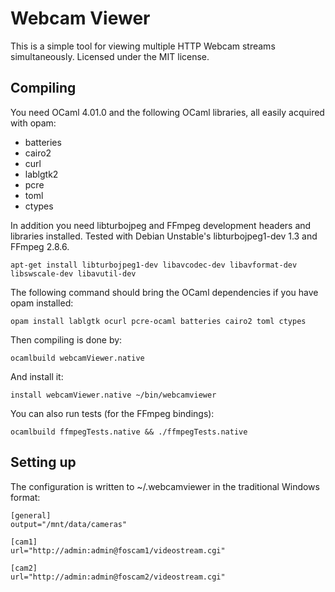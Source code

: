 Webcam Viewer
=============

This is a simple tool for viewing multiple HTTP Webcam streams
simultaneously. Licensed under the MIT license.

Compiling
---------

You need OCaml 4.01.0 and the following OCaml libraries, all easily acquired with opam:

* batteries
* cairo2
* curl
* lablgtk2
* pcre
* toml
* ctypes

In addition you need libturbojpeg and FFmpeg development headers and
libraries installed. Tested with Debian Unstable's libturbojpeg1-dev
1.3 and FFmpeg 2.8.6.

	apt-get install libturbojpeg1-dev libavcodec-dev libavformat-dev libswscale-dev libavutil-dev

The following command should bring the OCaml dependencies if you have opam installed:

	opam install lablgtk ocurl pcre-ocaml batteries cairo2 toml ctypes

Then compiling is done by:

	ocamlbuild webcamViewer.native

And install it:

	install webcamViewer.native ~/bin/webcamviewer

You can also run tests (for the FFmpeg bindings):

	ocamlbuild ffmpegTests.native && ./ffmpegTests.native

Setting up
----------

The configuration is written to ~/.webcamviewer in the traditional Windows format:

	[general]
	output="/mnt/data/cameras"
	
	[cam1]
	url="http://admin:admin@foscam1/videostream.cgi"
	
	[cam2]
	url="http://admin:admin@foscam2/videostream.cgi"
